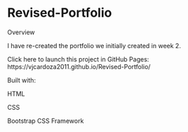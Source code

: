 # Revised-Portfolio
Overview
<p> I have re-created the portfolio we initially created in week 2. </p>

<p> Click here to launch this project in GitHub Pages: https://vjcardoza2011.github.io/Revised-Portfolio/ </p>

<p>Built with:</p>
<p>HTML</p>
<p>CSS</p>
<p>Bootstrap CSS Framework</p>
